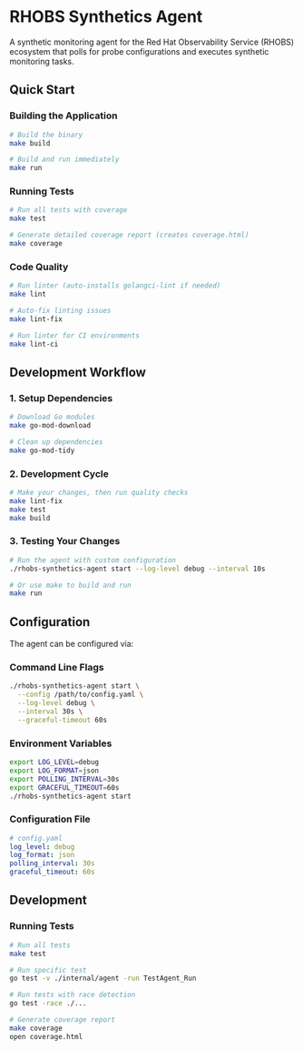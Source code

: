 # RHOBS Synthetics Agent

A synthetic monitoring agent for the Red Hat Observability Service (RHOBS) ecosystem that polls for probe configurations and executes synthetic monitoring tasks.

## Quick Start

### Building the Application

```bash
# Build the binary
make build

# Build and run immediately
make run
```

### Running Tests

```bash
# Run all tests with coverage
make test

# Generate detailed coverage report (creates coverage.html)
make coverage
```

### Code Quality

```bash
# Run linter (auto-installs golangci-lint if needed)
make lint

# Auto-fix linting issues
make lint-fix

# Run linter for CI environments
make lint-ci
```

## Development Workflow

### 1. Setup Dependencies
```bash
# Download Go modules
make go-mod-download

# Clean up dependencies
make go-mod-tidy
```

### 2. Development Cycle
```bash
# Make your changes, then run quality checks
make lint-fix
make test
make build
```

### 3. Testing Your Changes
```bash
# Run the agent with custom configuration
./rhobs-synthetics-agent start --log-level debug --interval 10s

# Or use make to build and run
make run
```

## Configuration

The agent can be configured via:

### Command Line Flags
```bash
./rhobs-synthetics-agent start \
  --config /path/to/config.yaml \
  --log-level debug \
  --interval 30s \
  --graceful-timeout 60s
```

### Environment Variables
```bash
export LOG_LEVEL=debug
export LOG_FORMAT=json
export POLLING_INTERVAL=30s
export GRACEFUL_TIMEOUT=60s
./rhobs-synthetics-agent start
```

### Configuration File
```yaml
# config.yaml
log_level: debug
log_format: json
polling_interval: 30s
graceful_timeout: 60s
```

## Development

### Running Tests
```bash
# Run all tests
make test

# Run specific test
go test -v ./internal/agent -run TestAgent_Run

# Run tests with race detection
go test -race ./...

# Generate coverage report
make coverage
open coverage.html
```

